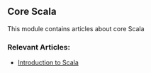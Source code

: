 ## Core Scala

This module contains articles about core Scala

### Relevant Articles: 

- [Introduction to Scala](https://www.baeldung.com/scala-intro)
